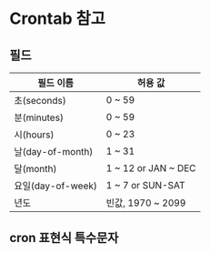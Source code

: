 # Crontab 참고

## 필드

| 필드 이름 | 허용 값 | 
| --- | --- |
| 초(seconds) |  0 ~ 59 |
| 분(minutes) |  0 ~ 59 |
| 시(hours) |  0 ~ 23 |
| 날(day-of-month) | 1 ~ 31 |
| 달(month) | 1 ~ 12 or JAN ~ DEC |
| 요일(day-of-week) | 1 ~ 7 or SUN-SAT |
| 년도 | 빈값, 1970 ~ 2099 |

## cron 표현식 특수문자
